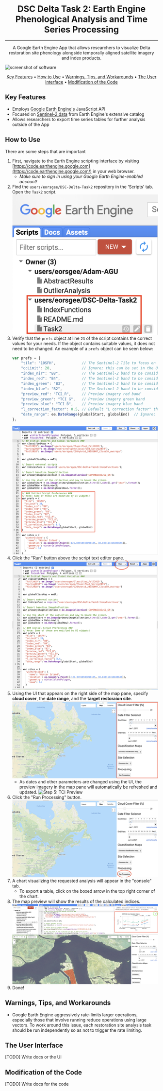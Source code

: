 <div align="center">
    <h1>DSC Delta Task 2: Earth Engine Phenological Analysis and Time Series Processing</h1>
    <hr>
    A Google Earth Engine App that allows researchers to visualize Delta restoration site phenology alongside temporally aligned satellite imagery and index products. 
</div>

![screenshot of software](media/SoftwareScreenshot.png)

<p align="center">
    <a href="#key-features">Key Features</a> •
    <a href="#how-to-use">How to Use</a> •
    <a href="#warnings-tips-and-workarounds">Warnings, Tips, and Workarounds</a> •
    <a href="#the-user-interface">The User Interface</a> •
    <a href="#modification-of-the-code">Modification of the Code</a>
</p>

## Key Features

- Employs [Google Earth Engine's](https://earthengine.google.com/) JavaScript API
- Focused on [Sentinel-2 data](https://developers.google.com/earth-engine/datasets/catalog/COPERNICUS_S2_SR) from Earth Engine's extensive catalog
- Allows researchers to export time series tables for further analysis outside of the App

## How to Use

There are some steps that are important 

1. First, navigate to the Earth Engine scripting interface by visiting [https://code.earthengine.google.com](https://code.earthengine.google.com/) in your web browser.
    - *Make sure to sign in using your Google Earth Engine-enabled account!*
2. Find the `users/eorsgee/DSC-Delta-Task2` repository in the 'Scripts' tab. Open the `Task2` script.
    ![Step 2](media/Step2-FindRepository.png)
3. Verify that the `prefs` object at line `23` of the script contains the correct values for your needs. If the object contains suitable values, it does not need to be changed. An example of a `prefs` object can be seen below:
    ```javascript
    var prefs = {
        "tile": '10SFH',            // The Sentinel-2 Tile to focus on
        "ccLimit": 20,              // Ignore; this can be set in the UI
        "index_nir": "B8",          // The Sentinel-2 band to be considered Near-Infrared (NIR)
        "index_red": "B4",          // The Sentinel-2 band to be considered Red
        "index_green": "B3",        // The Sentinel-2 band to be considered Green
        "index_blue": "B2",         // The Sentinel-2 band to be considered Blue
        "preview_red": "TCI_R",     // Preview imagery red band
        "preview_green": "TCI_G",   // Preview imagery green band
        "preview_blue": "TCI_B",    // Preview imagery blue band
        "l_correction_factor": 0.5, // Default "L correction factor" that the vegetation index algorithms will use
        "date_range": ee.DateRange(globalStart, globalEnd)  // Ignore; this can be set in the UI
    };
    ```
    ![Step 3](media/Step3-EditPrefs.png)
4. Click the "Run" button above the script text editor pane.
    ![Step 4](media/Step4-ClickRun.png)
5. Using the UI that appears on the right side of the map pane, specify **cloud cover**, the **date range**, and the **target restoraion site**.
    ![Step 5](media/Step5-GUISettings.png)
    - As dates and other parameters are changed using the UI, the preview imagery in the map pane will automatically be refreshed and updated.
    ![Step 5: TCI Preview](media/Step5-GUIImgPreview.png)
6. Click the "Run Processing" button.
    ![Step 6](media/Step6-RunButton.png)
7. A chart visualizing the requested analysis will appear in the "console" tab.
    - To export a table, click on the boxed arrow in the top right corner of the chart.
8. The map preview will show the results of the calculated indices. 
    ![Step 8](media/Step7-8-Charts-Output.png)
9. Done!

## Warnings, Tips, and Workarounds
- Google Earth Engine aggressively rate-limits larger operations, especially those that involve running reduce operations using large vectors. To work around this issue, each restoration site analysis task should be run independently so as not to trigger the rate limiting.

## The User Interface
[TODO] Write docs or the UI

## Modification of the Code
[TODO] Write docs for the code

